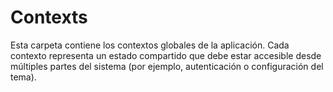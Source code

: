 # Contexts

Esta carpeta contiene los contextos globales de la aplicación. Cada contexto representa un estado compartido que debe estar accesible desde múltiples partes del sistema (por ejemplo, autenticación o configuración del tema).
